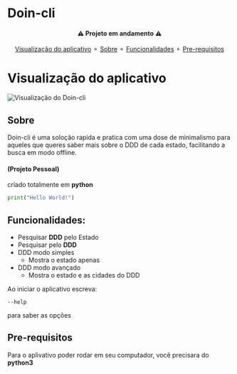 # Doin-cli
<h4 align="center">
   ⚠ Projeto em andamento ⚠
</h4>
<p align="center">
<a href="#visualização-do-aplicativo">Visualização do aplicativo</a> ⚬
<a href="#sobre">Sobre</a> ⚬
<a href="#funcionalidades">Funcionalidades</a> ⚬
<a href="#pre-requisitos">Pre-requisitos</a> 



# Visualização do aplicativo

![Visualização do Doin-cli](https://user-images.githubusercontent.com/85363903/160154757-ab2bd12f-7636-4a71-8ca1-f12c36e41cc0.gif)

## Sobre

Doin-cli é uma soloção rapida e pratica com  uma dose de minimalismo para aqueles que queres saber mais
sobre o DDD de cada estado, facilitando a busca em modo offline.


#### (Projeto Pessoal)


criado totalmente em **python**

```python
print("Hello World!")
```

## Funcionalidades:
- Pesquisar **DDD** pelo Estado
- Pesquisar pelo **DDD**
- DDD modo simples
    - Mostra o estado apenas
- DDD modo avançado
    - Mostra o estado e as cidades do DDD

Ao iniciar o aplicativo escreva: 
```
--help
```
para saber as opções

## Pre-requisitos

Para o aplivativo poder rodar em seu computador, você precisara do **python3** 

